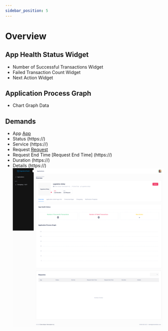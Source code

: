 ```yaml
---
sidebar_position: 5
---
```


# Overview

## App Health Status Widget

- Number of Successful Transactions Widget
- Failed Transaction Count Widget
- Next Action Widget

## Application Process Graph

- Chart Graph Data

## Demands

- App [App](https://)
- Status (https://)
- Service (https://)
- Request [ Request ](https://)
- Request End Time [Request End Time] (https://)
- Duration (https://)
- Details (https://)
![Docusaurus Plushie](./media/Overview.png)